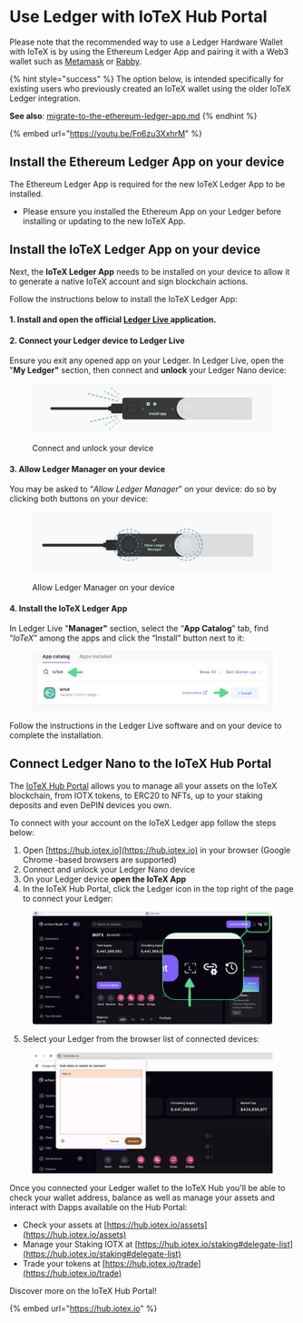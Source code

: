 # Use Ledger with IoTeX Hub Portal

Please note that the recommended way to use a Ledger Hardware Wallet with IoTeX is by using the Ethereum Ledger App and pairing it with a Web3 wallet such as [Metamask](use-with-metamask.md) or [Rabby](use-with-rabbit-walet.md).

{% hint style="success" %}
The option below, is intended specifically for existing users who previously created an IoTeX wallet using the older IoTeX Ledger integration.&#x20;

**See also**: [migrate-to-the-ethereum-ledger-app.md](migrate-to-the-ethereum-ledger-app.md "mention")
{% endhint %}

{% embed url="https://youtu.be/Fn6zu3XxhrM" %}

## Install the Ethereum Ledger App on your device

The Ethereum Ledger App is required for the new IoTeX Ledger App to be installed.&#x20;

* Please ensure you installed the Ethereum App on your Ledger before installing or updating to the new IoTeX App.

## Install the IoTeX Ledger App on your device

Next, the **IoTeX Ledger App** needs to be installed on your device to allow it to generate a native IoTeX account and sign blockchain actions.&#x20;

Follow the instructions below to install the IoTeX Ledger App:

#### 1. Install and open the official [Ledger Live ](https://www.ledger.com/ledger-live)application.

#### 2. Connect your Ledger device to Ledger Live

Ensure you exit any opened app on your Ledger. In Ledger Live, open the "**My Ledger"** section, then connect and **unlock** your Ledger Nano device:&#x20;

<figure><img src="../../../../../.gitbook/assets/image (67).png" alt=""><figcaption><p>Connect and unlock your device</p></figcaption></figure>

#### 3. Allow Ledger Manager on your device

You may be asked to “_Allow Ledger Manager_” on your device: do so by clicking both buttons on your device:

<figure><img src="../../../../../.gitbook/assets/image (68).png" alt=""><figcaption><p>Allow Ledger Manager on your device</p></figcaption></figure>

#### 4. Install the IoTeX Ledger App

In Ledger Live "**Manager"** section, select the “**App Catalog**” tab, find “_IoTeX_” among the apps  and click the “Install” button next to it:

<figure><img src="../../../../../.gitbook/assets/image (1) (1).png" alt=""><figcaption></figcaption></figure>

Follow the instructions in the Ledger Live software and on your device to complete the installation.&#x20;

## Connect Ledger Nano to the IoTeX Hub Portal&#x20;

The [IoTeX Hub Portal](https://hub.iotex.io) allows you to manage all your assets on the IoTeX blockchain, from IOTX tokens, to ERC20 to NFTs, up to your staking deposits and even DePIN devices you own.&#x20;

To connect with your account on the IoTeX Ledger app follow the steps below:

1. Open [https://hub.iotex.io](https://hub.iotex.io) in your browser (Google Chrome -based browsers are supported)
2. Connect and unlock your Ledger Nano device
3. On your Ledger device **open the IoTeX App**&#x20;
4. In the IoTeX Hub Portal, click the Ledger icon in the top right of the page to connect your Ledger:

<figure><img src="../../../../../.gitbook/assets/image (2) (1).png" alt=""><figcaption></figcaption></figure>

5. Select your Ledger from the browser list of connected devices:

<figure><img src="../../../../../.gitbook/assets/image (3) (1).png" alt=""><figcaption></figcaption></figure>

Once you connected your Ledger wallet to the IoTeX Hub you'll be able to check your wallet address, balance as well as manage your assets and interact with Dapps available on the Hub Portal:

* Check your assets at [https://hub.iotex.io/assets](https://hub.iotex.io/assets)
* Manage your Staking IOTX at [https://hub.iotex.io/staking#delegate-list](https://hub.iotex.io/staking#delegate-list)
* Trade your tokens at [https://hub.iotex.io/trade](https://hub.iotex.io/trade)

Discover more on the IoTeX Hub Portal!

{% embed url="https://hub.iotex.io" %}

